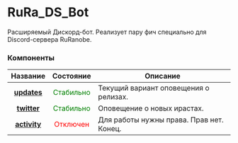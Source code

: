 RuRa_DS_Bot
===========

Расширяемый Дискорд-бот. Реализует пару фич специально для Discord-сервера RuRanobe.

### Компоненты


Название | Состояние | Описание
:---: | :---: | ---
[**updates**](https://github.com/SaLapus/RuRa_DS_Bot/tree/master/src/add-ons/updates) | <span style="color:green">Стабильно</span> | Текущий вариант оповещения о релизах.
[**twitter**](https://github.com/SaLapus/RuRa_DS_Bot/tree/master/src/add-ons/twitter) | <span style="color:green">Стабильно</span> | Оповещение о новых ирастах.
[**activity**](https://github.com/SaLapus/RuRa_DS_Bot/tree/master/src/add-ons/activity) | <span style="color:red">Отключен</span> | Для работы нужны права. Прав нет. </br>Конец.
